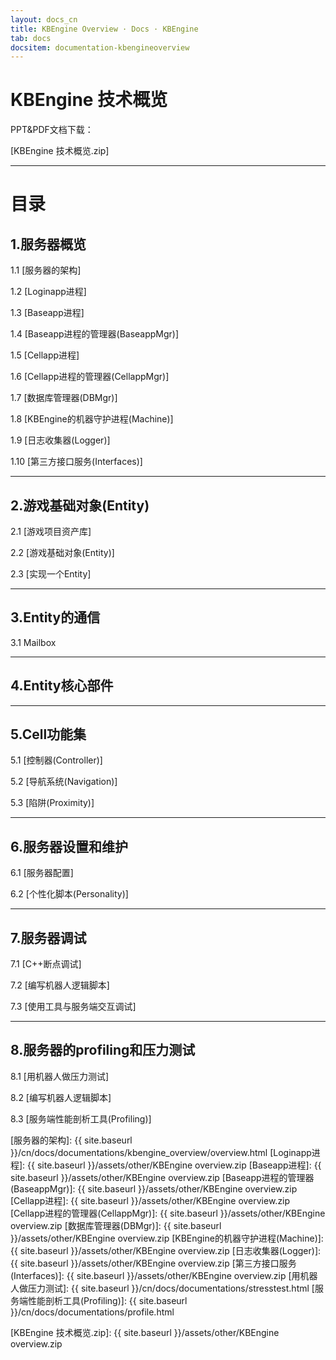 ```yaml
---
layout: docs_cn
title: KBEngine Overview · Docs · KBEngine
tab: docs
docsitem: documentation-kbengineoverview
---
```


KBEngine 技术概览
====================

PPT&PDF文档下载：

[KBEngine 技术概览.zip]


--------------------------------------------------------------



目录
===

1.服务器概览
---------------------------------------

1.1 [服务器的架构]

1.2 [Loginapp进程]

1.3 [Baseapp进程]

1.4 [Baseapp进程的管理器(BaseappMgr)]

1.5 [Cellapp进程]

1.6 [Cellapp进程的管理器(CellappMgr)]

1.7 [数据库管理器(DBMgr)]

1.8 [KBEngine的机器守护进程(Machine)]

1.9 [日志收集器(Logger)]

1.10 [第三方接口服务(Interfaces)]



---------------------------------------



2.游戏基础对象(Entity)
---------------------------------------

2.1 [游戏项目资产库]

2.2 [游戏基础对象(Entity)]

2.3 [实现一个Entity]



---------------------------------------



3.Entity的通信
---------------------------------------

3.1 Mailbox



---------------------------------------



4.Entity核心部件
---------------------------------------



---------------------------------------



5.Cell功能集
---------------------------------------

5.1 [控制器(Controller)]

5.2 [导航系统(Navigation)]

5.3 [陷阱(Proximity)]



---------------------------------------



6.服务器设置和维护
---------------------------------------

6.1 [服务器配置]

6.2 [个性化脚本(Personality)]



---------------------------------------



7.服务器调试
---------------------------------------

7.1 [C++断点调试]

7.2 [编写机器人逻辑脚本]

7.3 [使用工具与服务端交互调试]



---------------------------------------



8.服务器的profiling和压力测试
---------------------------------------

8.1 [用机器人做压力测试]

8.2 [编写机器人逻辑脚本]

8.3 [服务端性能剖析工具(Profiling)]




[服务器的架构]: {{ site.baseurl }}/cn/docs/documentations/kbengine_overview/overview.html
[Loginapp进程]: {{ site.baseurl }}/assets/other/KBEngine overview.zip
[Baseapp进程]: {{ site.baseurl }}/assets/other/KBEngine overview.zip
[Baseapp进程的管理器(BaseappMgr)]: {{ site.baseurl }}/assets/other/KBEngine overview.zip
[Cellapp进程]: {{ site.baseurl }}/assets/other/KBEngine overview.zip
[Cellapp进程的管理器(CellappMgr)]: {{ site.baseurl }}/assets/other/KBEngine overview.zip
[数据库管理器(DBMgr)]: {{ site.baseurl }}/assets/other/KBEngine overview.zip
[KBEngine的机器守护进程(Machine)]: {{ site.baseurl }}/assets/other/KBEngine overview.zip
[日志收集器(Logger)]: {{ site.baseurl }}/assets/other/KBEngine overview.zip
[第三方接口服务(Interfaces)]: {{ site.baseurl }}/assets/other/KBEngine overview.zip
[用机器人做压力测试]: {{ site.baseurl }}/cn/docs/documentations/stresstest.html
[服务端性能剖析工具(Profiling)]:  {{ site.baseurl }}/cn/docs/documentations/profile.html


[KBEngine 技术概览.zip]: {{ site.baseurl }}/assets/other/KBEngine overview.zip
